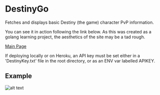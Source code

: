 # DestinyGo
Fetches and displays basic Destiny (the game) character PvP information.

You can see it in action following the link below. As this was created as a golang learning project, the aesthetics of the site may be a tad rough.

[Main Page](https://arcane-lowlands-89340.herokuapp.com/index)

If deploying locally or on Heroku, an API key must be set either in a 'DestinyKey.txt' file in the root directory, or as an ENV var labelled APIKEY.

## Example

![alt text](http://i.imgur.com/elYeu7I.png)
